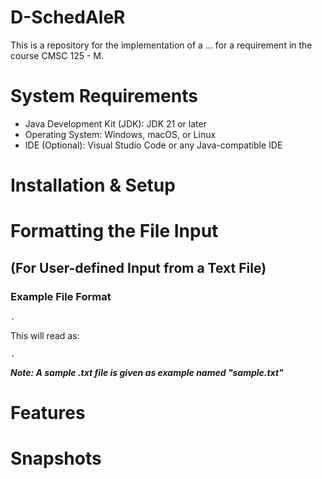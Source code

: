 # D-SchedAleR

This is a repository for the implementation of a ... for a requirement in the course CMSC 125 - M.

# System Requirements
* Java Development Kit (JDK): JDK 21 or later
* Operating System: Windows, macOS, or Linux
* IDE (Optional): Visual Studio Code or any Java-compatible IDE

# Installation & Setup

# Formatting the File Input 
## (For User-defined Input from a Text File)


### Example File Format
```
.
```
This will read as: <br/>
```
.
```
_**Note: A sample .txt file is given as example named "sample.txt"**_
# Features

# Snapshots



